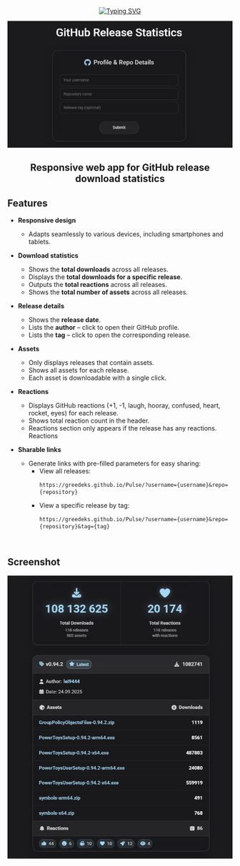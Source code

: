 <div align="center">
  
<a href="https://git.io/typing-svg"><img src="https://readme-typing-svg.herokuapp.com?font=Audiowide&size=60&duration=1000&pause=5000&center=true&vCenter=true&width=250&height=90&lines=Pulse" alt="Typing SVG" /></a> 

<img src="https://github.com/Greedeks/Pulse/blob/main/.github/preview.png"/><br/>

</div>

<div align="center">
  
## Responsive web app for GitHub release download statistics
</div>

## Features

- **Responsive design**
  - Adapts seamlessly to various devices, including smartphones and tablets.

- **Download statistics**
  - Shows the **total downloads** across all releases.  
  - Displays the **total downloads for a specific release**.  
  - Outputs the **total reactions** across all releases.  
  - Shows the **total number of assets** across all releases.    

- **Release details**
  - Shows the **release date**.  
  - Lists the **author** – click to open their GitHub profile.  
  - Lists the **tag** – click to open the corresponding release.  

- **Assets**
  - Only displays releases that contain assets.  
  - Shows all assets for each release.  
  - Each asset is downloadable with a single click.

- **Reactions**
  - Displays GitHub reactions (+1, -1, laugh, hooray, confused, heart, rocket, eyes) for each release.  
  - Shows total reaction count in the header.  
  - Reactions section only appears if the release has any reactions.
    Reactions

- **Sharable links**
  - Generate links with pre-filled parameters for easy sharing:  
    - View all releases:  
      ```text
      https://greedeks.github.io/Pulse/?username={username}&repo={repository}
      ```
    - View a specific release by tag:  
      ```text
      https://greedeks.github.io/Pulse/?username={username}&repo={repository}&tag={tag}
      ```
<br/>

## Screenshot
<img src="https://github.com/Greedeks/Pulse/blob/main/.github/card.png"/><br/>